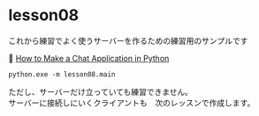 # lesson08

これから練習でよく使うサーバーを作るための練習用のサンプルです  

📖 [How to Make a Chat Application in Python](https://www.thepythoncode.com/article/make-a-chat-room-application-in-python)  

```shell
python.exe -m lesson08.main
```

ただし、サーバーだけ立っていても練習できません。  
サーバーに接続しにいくクライアントも　次のレッスンで作成します。  
